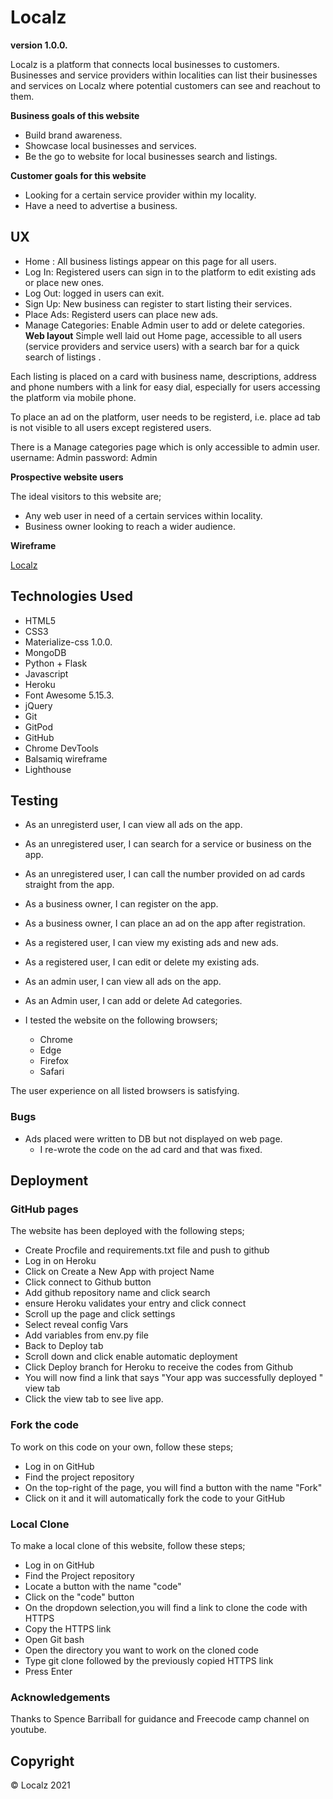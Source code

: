 <!--Project Name-->
# Localz
**version 1.0.0.**

Localz is a platform that connects local businesses to customers.
Businesses and service providers within localities can list their businesses and services on Localz where potential customers can see and reachout to them.

**Business goals of this website**
* Build brand awareness.
* Showcase local businesses and services.
* Be the go to website for local businesses search and listings.

**Customer goals for this website**
* Looking for a certain service provider within my locality.
* Have a need to advertise a business.

<!--UX-->
## UX
*   Home : All business listings appear on this page for all users.
*   Log In: Registered users can sign in to the platform to edit existing ads or place new ones.
*   Log Out: logged in users can exit.
*   Sign Up: New business can register to start listing their services.
*   Place Ads: Registerd users can place new ads.
*   Manage Categories: Enable Admin user to add or delete categories.
**Web layout**
Simple well laid out Home page, accessible to all users (service providers and service users) with a search bar for a quick search of listings .

Each listing is placed on a card with business name, descriptions, address and phone numbers with a link for easy dial, especially for users accessing the platform via mobile phone.

To place an ad on the platform, user needs to be registerd, i.e. place ad tab is not visible to all users except registered users.

There is a Manage categories page which is only accessible to admin user.
username: Admin
password: Admin

**Prospective website users**

The ideal visitors to this website are;

* Any web user in need of a certain services  within locality.
* Business owner looking to reach a wider audience.

**Wireframe**

[Localz](https://github.com/OluwafemiAwosanya/LOCALZ/blob/master/static/localz_wf.pdf)


<!--Technologies Used-->
## Technologies Used
* HTML5
* CSS3
* Materialize-css 1.0.0.
* MongoDB
* Python + Flask
* Javascript
* Heroku
* Font Awesome 5.15.3.
* jQuery
* Git
* GitPod
* GitHub
* Chrome DevTools
* Balsamiq wireframe 
* Lighthouse    

<!--Testing-->
## Testing

*   As an unregisterd user, I can view all ads on the app.
*   As an unregistered user, I can search for a service or business on the app.
*   As an unregistered user, I can call the number provided on ad cards straight from the app.
*   As a business owner, I can register on the app.
*   As a business owner, I can place an ad on the app after registration.
*   As a registered user, I can view my existing ads and new ads.
*   As a registered user, I can edit or delete my existing ads.
*   As an admin user, I can view all ads on the app.
*   As an Admin user, I can add or delete Ad categories.


* I tested the website on the following browsers;
    * Chrome
    * Edge
    * Firefox
    * Safari

The user experience on all listed browsers is satisfying.

### Bugs
*   Ads placed were written to DB but not displayed on web page.
    *   I re-wrote the code on the ad card and that was fixed.

<!--Deployment-->
## Deployment

### GitHub pages

The website has been deployed with the following steps;

* Create Procfile and requirements.txt file and push to github
* Log in on Heroku
* Click on Create a New App with project Name
* Click connect to Github button
* Add github repository name and click search
* ensure Heroku validates your entry and click connect
* Scroll up the page and click settings
* Select reveal config Vars
* Add variables from env.py file
* Back to Deploy tab
* Scroll down and click enable automatic deployment
* Click Deploy branch for Heroku to receive the codes from Github
* You will now find a link that says "Your app was successfully deployed " view tab
* Click the view tab to see live app.

### Fork the code 

To work on this code on your own, follow these steps;

* Log in on GitHub
* Find the project repository
* On the top-right of the page, you will find a button with the name "Fork"
* Click on it and it will automatically fork the code to your GitHub

### Local Clone

To make a local clone of this website, follow these steps;

* Log in on GitHub
* Find the Project repository
* Locate a button with the name "code"
* Click on the "code" button
* On the dropdown selection,you will find a link to clone the code with HTTPS
* Copy the HTTPS link
* Open Git bash
* Open the directory you want to work on the cloned code 
* Type git clone followed by the previously copied HTTPS link
* Press Enter


### Acknowledgements

Thanks to Spence Barriball for guidance and Freecode camp channel on youtube.

<!--Copyright-->
## Copyright
© Localz 2021
